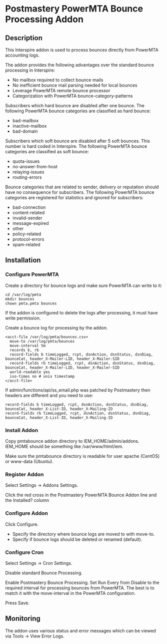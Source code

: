 # Postmastery PowerMTA Bounce Processing Addon

## Description

This Interspire addon is used to process bounces directly from PowerMTA accounting logs.

The addon provides the following advantages over the standard bounce processing in Interspire:

* No mailbox required to collect bounce mails
* No inefficient bounce mail parsing needed for local bounces
* Leverage PowerMTA remote bounce processor
* Categorization with PowerMTA bounce-category-patterns

Subscribers which hard bounce are disabled after one bounce. The following PowerMTA bounce categories are classified as hard bounce:

- bad-mailbox
- inactive-mailbox
- bad-domain

Subscribers which soft bounce are disabled after 5 soft bounces. This number is hard coded in Interspire. The following PowerMTA bounce categories are classified as soft bounce:

- quota-issues
- no-answer-from-host
- relaying-issues
- routing-errors

Bounce categories that are related to sender, delivery or reputation should have no consequence for subscribers. The following PowerMTA bounce categories are registered for statistics and ignored for subscribers:

- bad-connection
- content-related
- invalid-sender
- message-expired
- other
- policy-related
- protocol-errors
- spam-related

## Installation

### Configure PowerMTA

Create a directory for bounce logs and make sure PowerMTA can write to it:

    cd /var/log/pmta
    mkdir bounces
    chown pmta.pmta bounces

If the addon is configured to delete the logs after processing, it must have write permission.
    
Create a bounce log for processing by the addon.

    <acct-file /var/log/pmta/bounces.csv>
      move-to /var/log/pmta/bounces
      move-interval 5m
      records b, rb
      record-fields b timeLogged, rcpt, dsnAction, dsnStatus, dsnDiag, bounceCat, header_X-Mailer-LID, header_X-Mailer-SID
      record-fields rb timeLogged, rcpt, dsnAction, dsnStatus, dsnDiag, bounceCat, header_X-Mailer-LID, header_X-Mailer-SID
      world-readable yes
      iso-times no # unix timestamp
    </acct-file>
    
If admin/functions/api/ss_email.php was patched by Postmastery then headers are different and you need to use:

    record-fields b timeLogged, rcpt, dsnAction, dsnStatus, dsnDiag, bounceCat, header_X-List-ID, header_X-Mailing-ID
    record-fields rb timeLogged, rcpt, dsnAction, dsnStatus, dsnDiag, bounceCat, header_X-List-ID, header_X-Mailing-ID
    
### Install Addon

Copy pmtabounce addon directory to IEM\_HOME/admin/addons. IEM\_HOME should be something like /var/www/html/iem.

Make sure the pmtabounce directory is readable for user apache (CentOS) or www-data (Ubuntu).

### Register Addon

Select Settings -> Addons Settings.

Click the red cross in the Postmastery PowerMTA Bounce Addon line and the Installed? column

### Configure Addon

Click Configure.

* Specify the directory where bounce logs are moved to with move-to.
* Specify if bounce logs should be deleted or renamed (default).

### Configure Cron

Select Settings -> Cron Settings.

Disable standard Bounce Processing.

Enable Postmastery Bounce Processing. Set Run Every from Disable to the required interval for processing bounces from PowerMTA. The best is to match it with the move-interval in the PowerMTA configuration.

Press Save.

## Monitoring

The addon uses various status and error messages which can be viewed via Tools -> View Error Logs.



